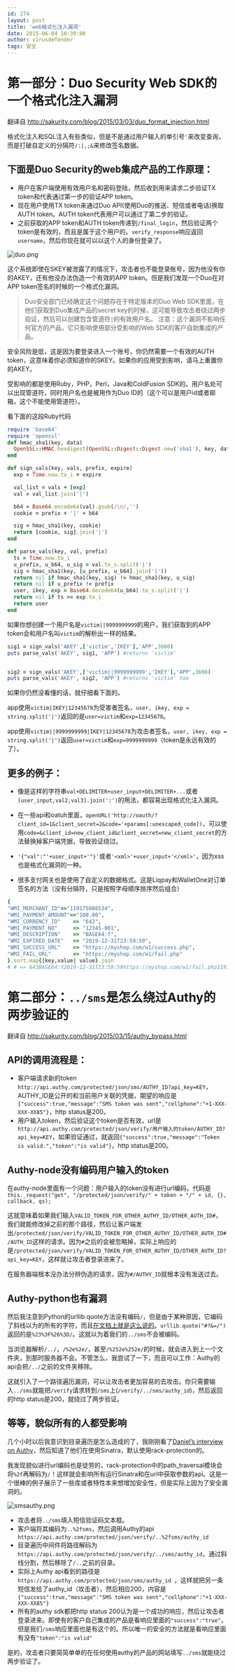 ```yaml
---
id: 274
layout: post
title: 'web格式化注入漏洞'
date: 2015-06-04 10:39:00
author: virusdefender
tags: 安全
---
```


第一部分：Duo Security Web SDK的一个格式化注入漏洞
===================================

翻译自 http://sakurity.com/blog/2015/03/03/duo_format_injection.html

格式化注入和SQL注入有些类似，但是不是通过用户输入的单引号`'`来改变查询，而是打破自定义的分隔符`/:|,;&`来修改签名数据。

下面是Duo Security的web集成产品的工作原理：
-----------------------------

 - 用户在客户端使用有效用户名和密码登陆，然后收到用来请求二步验证TX token和代表通过第一步的验证APP token。
 - 现在用户使用TX token来通过Duo API(使用Duo的推送、短信或者电话)换取AUTH token。AUTH token代表用户可以通过了第二步的验证。
 - 之前获取的APP token和AUTH token传递到`/final_login`，然后验证两个token是有效的，而且是属于这个用户的。`verify_response`响应返回`username`，然后你现在就可以以这个人的身份登录了。

![duo.png][1]

这个系统即使在SKEY被泄露了的情况下，攻击者也不能登录账号，因为他没有你的AKEY，还有他没办法伪造一个有效的APP token。但是我们发现一个Duo在对APP token签名的时候的一个格式化漏洞。


<!--more-->


> Duo安全部门已经确定这个问题存在于特定版本的Duo Web SDK里面，在他们获取到Duo集成产品的secret
> key的时候，这可能导致攻击者绕过两步验证，然后可以创建包含管道符`|`的有效用户名。
> 注意：这个漏洞不影响任何官方的产品，它只影响使用部分受影响的Web SDK的客户自助集成的产品。

安全风险是低，这是因为要登录进入一个账号，你仍然需要一个有效的AUTH token，这意味着你必须知道你的SKEY。如果你的应用受到影响，请马上重置你的AKEY。

受影响的都是使用Ruby，PHP，Perl，Java和ColdFusion SDK的。用户名处可以出现管道符，同时用户名也是被用作为Duo ID的（这个可以是用户id或者邮箱，这个不能使用管道符）。

看下面的这段Ruby代码
```ruby
require 'base64'
require 'openssl'
def hmac_sha1(key, data)
  OpenSSL::HMAC.hexdigest(OpenSSL::Digest::Digest.new('sha1'), key, data.to_s)
end

def sign_vals(key, vals, prefix, expire)
  exp = Time.now.to_i + expire

  val_list = vals + [exp]
  val = val_list.join('|')

  b64 = Base64.encode64(val).gsub(/\n/,'')
  cookie = prefix + '|' + b64

  sig = hmac_sha1(key, cookie)
  return [cookie, sig].join('|')
end

def parse_vals(key, val, prefix)
  ts = Time.now.to_i
  u_prefix, u_b64, u_sig = val.to_s.split('|')
  sig = hmac_sha1(key, [u_prefix, u_b64].join('|'))
  return nil if hmac_sha1(key, sig) != hmac_sha1(key, u_sig)
  return nil if u_prefix != prefix
  user, ikey, exp = Base64.decode64(u_b64).to_s.split('|')
  return nil if ts >= exp.to_i
  return user
end
```
如果你想创建一个用户名是`victim||9999999999`的用户，我们获取到的APP token会和用户名叫`victim`的解析出一样的结果。

```ruby
sig1 = sign_vals('AKEY',['victim','IKEY'],'APP',3600)
puts parse_vals('AKEY', sig1, 'APP') #returns 'victim'


sig2 = sign_vals('AKEY',['victim||9999999999','IKEY'],'APP',3600)
puts parse_vals('AKEY', sig2, 'APP') #returns 'victim' too
```
如果你仍然没看懂的话，就仔细看下面的。

app使用`victim|IKEY|12345678`为受害者签名，`user, ikey, exp = string.split('|')`返回的是`user=victim`和`exp=12345678`。

app使用`victim||9999999999|IKEY|12345678`为攻击者签名，`user, ikey, exp = string.split('|')`返回`user=victim`和`exp=9999999999`（token是永远有效的了）。

更多的例子：
------

 - 像是这样的字符串`val+DELIMITER+user_input+DELIMITER+...`或者`[user_input,val2,val3].join(':')`的用法，都容易出现格式化注入漏洞。

 - 在一些api和oatuh里面，`openURL('http://oauth/?client_id=1&client_secret=2&code='+params[:unescaped_code])`，可以使用`code=&client_id=new_client_id&client_secret=new_client_secret`的方法替换掉客户端凭据，导致验证绕过。

 - `'{"val":"'+user_input+'"}'`或者`'<xml>'+user_input+'</xml>'`，因为xss也是格式化漏洞的一种。

 - 很多支付网关也是使用了自定义的数据格式。这是Liqpay和WalletOne对订单签名的方法（没有分隔符，只是按照字母顺序排序然后组合）

```ruby
{
"WMI_MERCHANT_ID"=>"119175088534",
"WMI_PAYMENT_AMOUNT"=>"100.00",
"WMI_CURRENCY_ID"    => "643",
"WMI_PAYMENT_NO"     => "12345-001",
"WMI_DESCRIPTION"    => "BASE64:f",
"WMI_EXPIRED_DATE"   => "2019-12-31T23:59:59",
"WMI_SUCCESS_URL"    => "https://myshop.com/w1/success.php",
"WMI_FAIL_URL"       => "https://myshop.com/w1/fail.php"
}.sort.map{|key,value| value}.join
# # => 643BASE64:f2019-12-31T23:59:59https://myshop.com/w1/fail.php119175088534100.0012345-001https://myshop.com/w1/success.php
```

第二部分：`../sms`是怎么绕过Authy的两步验证的
=============================

翻译自 http://sakurity.com/blog/2015/03/15/authy_bypass.html

API的调用流程是：
----------

 - 客户端请求新的token `http://api.authy.com/protected/json/sms/AUTHY_ID?api_key=KEY`，AUTHY_ID是公开的和当前用户关联的凭据，期望的响应是`{"success":true,"message":"SMS token was sent","cellphone":"+1-XXX-XXX-XX85"}`，http status是200。
 - 用户输入token，然后验证这个token是否有效，url是`http://api.authy.com/protected/json/verify/用户输入的token/AUTHY_ID?api_key=KEY`，如果验证通过，就返回`{"success":true,"message":"Token is valid.","token":"is valid"}`，http status是200。

Authy-node没有编码用户输入的token
------------------------

在authy-node里面有一个问题：用户输入的token没有进行url编码，代码是`this._request("get", "/protected/json/verify/" + token + "/" + id, {}, callback, qs);`

这就意味着如果我们输入`VALID_TOKEN_FOR_OTHER_AUTHY_ID/OTHER_AUTH_ID#`，我们就能修改掉之前的那个路径，然后让客户端发出`/protected/json/verify/VALID_TOKEN_FOR_OTHER_AUTHY_ID/OTHER_AUTH_ID#/AUTH_ID`这样的请求。因为`#`之后的会被忽略掉，实际上响应的是`/protected/json/verify/VALID_TOKEN_FOR_OTHER_AUTHY_ID/OTHER_AUTH_ID?api_key=KEY`，这样就让攻击者登录进来了。

在服务器端根本没办法分辨伪造的请求，因为`#/AUTHY_ID`就根本没有发送过去。

Authy-python也有漏洞
----------------

然后我注意到Python的urllib.quote方法没有编码`/`，但是由于某种原因，它编码了斜线以为的所有的字符，而且[在文档上就是这么说的][2]。`urllib.quote("#?&=/")` 返回的是`%23%3F%26%3D/`。这就以为着我们的`../sms`不会被编码。

当浏览器解析`/../`，`/%2e%2e/`，甚至`/%252e%252e/`的时候，就会进入到上一个文件夹，到那时服务器不会。不管怎么，我尝试了一下，而且可以工作：Authy的api会把`/../`之前的文件夹移除。

这就引入了一个路径遍历漏洞，可以让攻击者更加容易的去攻击。你只需要输入`../sms`就能把`/verify`请求转到`/sms`上(`/verify/../sms/authy_id`)，然后返回的http status是200，就绕过了两步验证。

等等，貌似所有的人都受影响
-------------

几个小时以后我意识到目录遍历是怎么造成的了，我刚刚看了[Daniel’s interview on Authy][3]，然后知道了他们在使用Sinatra，默认使用rack-protection的。

我发现貌似进行url编码也是徒劳的，rack-protection中的path_traversal模块会将`%2f`再解码为`/`！这样就会影响所有运行Sinatra和在url中获取参数的api。这是一个很棒的例子展示了一些库或者特性本来想增加安全性，但是实际上因为了安全漏洞的。

![smsauthy.png][4]

 - 攻击者将`../sms`填入短信验证码文本框。
 - 客户端将其编码为`..%2fsms`，然后调用Authy的api `https://api.authy.com/protected/json/verify/..%2fsms/authy_id`
 - 目录遍历中间件将路径解码为`https://api.authy.com/protected/json/verify/../sms/authy_id`，通过斜线分割，然后移除了`/..`之前的目录。
 - 实际上Authy api看到的路径是`https://api.authy.com/protected/json/sms/authy_id `，这样就把另一条短信发给了authy_id（攻击者），然后相应200，内容是`{"success":true,"message":"SMS token was sent","cellphone":"+1-XXX-XXX-XX85"}`
 - 所有的authy sdk都把http status 200认为是一个成功的响应，然后让攻击者登录进来。即使有的客户自己集成的产品是看响应里面的`"success":"true"`，但是我们`/sms`响应里面也是有这个的。所以唯一的安全的方法就是看响应里面有没有`"token":"is valid"`

是的，攻击者只要简简单单的在任何使用authy的产品的网站填写`../sms`就能绕过两步验证了。

  [1]: http://storage.virusdefender.net/blog/images/274/1.png
  [2]: https://docs.python.org/2/library/urllib.html#urllib.quote
  [3]: http://stackshare.io/posts/how-authy-built-a-fault-tolerant-two-factor-authentication-service/
  [4]: http://storage.virusdefender.net/blog/images/274/4.png
